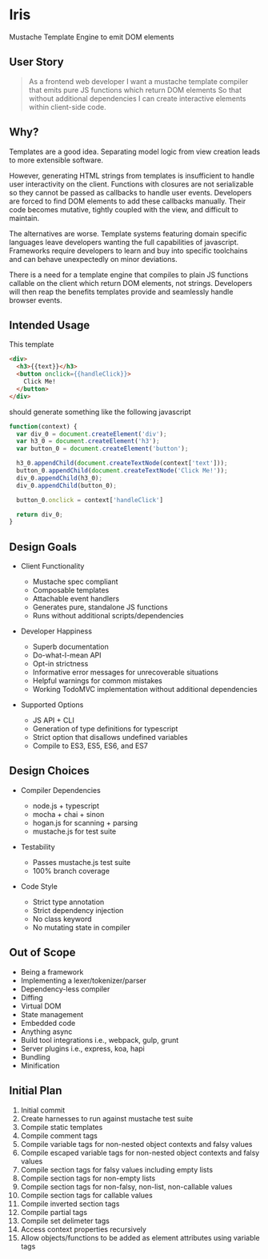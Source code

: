# Iris

Mustache Template Engine to emit DOM elements


## User Story

> As a frontend web developer
> I want a mustache template compiler that emits pure JS functions which return DOM elements
> So that without additional dependencies I can create interactive elements within client-side code.


## Why?

Templates are a good idea. Separating model logic from view creation leads to more extensible software.

However, generating HTML strings from templates is insufficient to handle user interactivity on the client. Functions with closures are not serializable so they cannot be passed as callbacks to handle user events. Developers are forced to find DOM elements to add these callbacks manually. Their code becomes mutative, tightly coupled with the view, and difficult to maintain.

The alternatives are worse. Template systems featuring domain specific languages leave developers wanting the full capabilities of javascript. Frameworks require developers to learn and buy into specific toolchains and can behave unexpectedly on minor deviations.

There is a need for a template engine that compiles to plain JS functions callable on the client which return DOM elements, not strings. Developers will then reap the benefits templates provide and seamlessly handle browser events.


## Intended Usage

This template

```html
<div>
  <h3>{{text}}</h3>
  <button onclick={{handleClick}}>
    Click Me!
  </button>
</div>
```

should generate something like the following javascript

```javascript
function(context) {
  var div_0 = document.createElement('div');
  var h3_0 = document.createElement('h3');
  var button_0 = document.createElement('button');

  h3_0.appendChild(document.createTextNode(context['text']));
  button_0.appendChild(document.createTextNode('Click Me!'));
  div_0.appendChild(h3_0);
  div_0.appendChild(button_0);

  button_0.onclick = context['handleClick']

  return div_0;
}
```

## Design Goals

* Client Functionality
  * Mustache spec compliant
  * Composable templates
  * Attachable event handlers
  * Generates pure, standalone JS functions
  * Runs without additional scripts/dependencies

* Developer Happiness
  * Superb documentation
  * Do-what-I-mean API
  * Opt-in strictness
  * Informative error messages for unrecoverable situations
  * Helpful warnings for common mistakes
  * Working TodoMVC implementation without additional dependencies

* Supported Options
  * JS API + CLI
  * Generation of type definitions for typescript
  * Strict option that disallows undefined variables
  * Compile to ES3, ES5, ES6, and ES7

## Design Choices

* Compiler Dependencies
  * node.js + typescript
  * mocha + chai + sinon
  * hogan.js for scanning + parsing
  * mustache.js for test suite

* Testability
  * Passes mustache.js test suite
  * 100% branch coverage

* Code Style
  * Strict type annotation
  * Strict dependency injection
  * No class keyword
  * No mutating state in compiler

## Out of Scope

* Being a framework
* Implementing a lexer/tokenizer/parser
* Dependency-less compiler
* Diffing
* Virtual DOM
* State management
* Embedded code
* Anything async
* Build tool integrations i.e., webpack, gulp, grunt
* Server plugins i.e., express, koa, hapi
* Bundling
* Minification


## Initial Plan

1. Initial commit
1. Create harnesses to run against mustache test suite
1. Compile static templates
1. Compile comment tags
1. Compile variable tags for non-nested object contexts and falsy values
1. Compile escaped variable tags for non-nested object contexts and falsy values
1. Compile section tags for falsy values including empty lists
1. Compile section tags for non-empty lists
1. Compile section tags for non-falsy, non-list, non-callable values
1. Compile section tags for callable values
1. Compile inverted section tags
1. Compile partial tags
1. Compile set delimeter tags
1. Access context properties recursively
1. Allow objects/functions to be added as element attributes using variable tags

